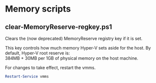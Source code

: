 # Memory scripts

## clear-MemoryReserve-regkey.ps1
Clears the (now deprecated) MemoryReserve registry key if it is set.

This key controls how much memory Hyper-V sets aside for the host.  By default, Hyper-V root reserve is:  
384MB + 30MB per 1GB of physical memory on the host machine.

For changes to take effect, restart the vmms.

``` PowerShell
Restart-Service vmms
```